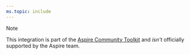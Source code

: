 ```yaml
---
ms.topic: include
---
```


> [!NOTE]
> This integration is part of the [Aspire Community Toolkit](https://github.com/CommunityToolkit/Aspire) and _isn't_ officially supported by the Aspire team.
